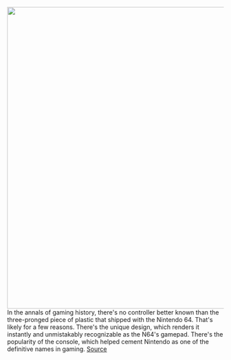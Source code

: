 <img src='https://cdn.vox-cdn.com/thumbor/H-x_loCN9N1cg3Mw6O9YTRALvUI=/0x0:2040x1360/1200x800/filters:focal(848x357:1174x683)/cdn.vox-cdn.com/uploads/chorus_image/image/69792993/akrales_210716_4639_0030.0.jpg' width='700px' /><br/>
In the annals of gaming history, there's no controller better known than the three-pronged piece of plastic that shipped with the Nintendo 64. That's likely for a few reasons. There's the unique design, which renders it instantly and unmistakably recognizable as the N64's gamepad. There's the popularity of the console, which helped cement Nintendo as one of the definitive names in gaming.
<a href='https://www.theverge.com/22643372/nintendo-64-controller-joystick-button-3d-gaming-control'> Source <a/>